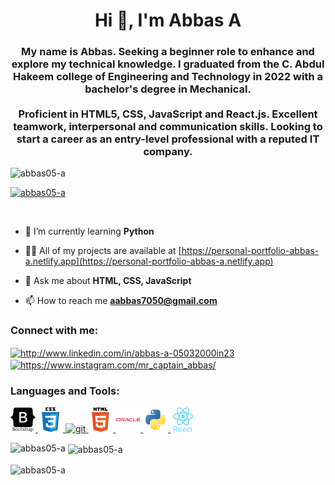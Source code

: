 <h1 align="center">Hi 👋, I'm Abbas A</h1>
<h3 align="center">My name is Abbas. Seeking a beginner role to enhance and explore my technical knowledge. I graduated from the C. Abdul Hakeem college of Engineering and Technology in 2022 with a bachelor's degree in Mechanical.<br><br>Proficient in HTML5, CSS, JavaScript and React.js. Excellent teamwork, interpersonal and communication skills. Looking to start a career as an entry-level professional with a reputed IT company.</h3>

<p align="left"> <img src="https://komarev.com/ghpvc/?username=abbas05-a&label=Profile%20views&color=0e75b6&style=flat" alt="abbas05-a" /> </p>

<p align="left"> <a href="https://github.com/ryo-ma/github-profile-trophy"><img src="https://github-profile-trophy.vercel.app/?username=abbas05-a" alt="abbas05-a" /></a> </p>

<p align="left"> <a href="https://twitter.com/" target="blank"><img src="https://img.shields.io/twitter/follow/?logo=twitter&style=for-the-badge" alt="" /></a> </p>

- 🌱 I’m currently learning **Python**

- 👨‍💻 All of my projects are available at [https://personal-portfolio-abbas-a.netlify.app](https://personal-portfolio-abbas-a.netlify.app)

- 💬 Ask me about **HTML, CSS, JavaScript**

- 📫 How to reach me **aabbas7050@gmail.com**

<h3 align="left">Connect with me:</h3>
<p align="left">
<a href="https://linkedin.com/in/http://www.linkedin.com/in/abbas-a-05032000in23" target="blank"><img align="center" src="https://raw.githubusercontent.com/rahuldkjain/github-profile-readme-generator/master/src/images/icons/Social/linked-in-alt.svg" alt="http://www.linkedin.com/in/abbas-a-05032000in23" height="30" width="40" /></a>
<a href="https://instagram.com/https://www.instagram.com/mr_captain_abbas/" target="blank"><img align="center" src="https://raw.githubusercontent.com/rahuldkjain/github-profile-readme-generator/master/src/images/icons/Social/instagram.svg" alt="https://www.instagram.com/mr_captain_abbas/" height="30" width="40" /></a>
</p>

<h3 align="left">Languages and Tools:</h3>
<p align="left"> <a href="https://getbootstrap.com" target="_blank" rel="noreferrer"> <img src="https://raw.githubusercontent.com/devicons/devicon/master/icons/bootstrap/bootstrap-plain-wordmark.svg" alt="bootstrap" width="40" height="40"/> </a> <a href="https://www.w3schools.com/css/" target="_blank" rel="noreferrer"> <img src="https://raw.githubusercontent.com/devicons/devicon/master/icons/css3/css3-original-wordmark.svg" alt="css3" width="40" height="40"/> </a> <a href="https://git-scm.com/" target="_blank" rel="noreferrer"> <img src="https://www.vectorlogo.zone/logos/git-scm/git-scm-icon.svg" alt="git" width="40" height="40"/> </a> <a href="https://www.w3.org/html/" target="_blank" rel="noreferrer"> <img src="https://raw.githubusercontent.com/devicons/devicon/master/icons/html5/html5-original-wordmark.svg" alt="html5" width="40" height="40"/> </a> <a href="https://www.oracle.com/" target="_blank" rel="noreferrer"> <img src="https://raw.githubusercontent.com/devicons/devicon/master/icons/oracle/oracle-original.svg" alt="oracle" width="40" height="40"/> </a> <a href="https://www.python.org" target="_blank" rel="noreferrer"> <img src="https://raw.githubusercontent.com/devicons/devicon/master/icons/python/python-original.svg" alt="python" width="40" height="40"/> </a> <a href="https://reactjs.org/" target="_blank" rel="noreferrer"> <img src="https://raw.githubusercontent.com/devicons/devicon/master/icons/react/react-original-wordmark.svg" alt="react" width="40" height="40"/> </a> </p>

<p><img align="left" src="https://github-readme-stats.vercel.app/api/top-langs?username=abbas05-a&show_icons=true&locale=en&layout=compact" alt="abbas05-a" /></p>

<p>&nbsp;<img align="center" src="https://github-readme-stats.vercel.app/api?username=abbas05-a&show_icons=true&locale=en" alt="abbas05-a" /></p>

<p><img align="center" src="https://github-readme-streak-stats.herokuapp.com/?user=abbas05-a&" alt="abbas05-a" /></p>
